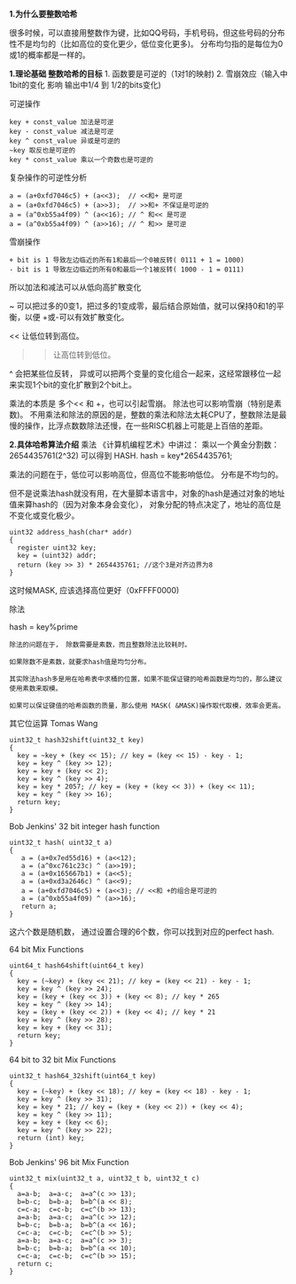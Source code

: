 
**1.为什么要整数哈希**

  很多时候，可以直接用整数作为键，比如QQ号码，手机号码，但这些号码的分布性不是均匀的（比如高位的变化更少，低位变化更多)。 
  分布均匀指的是每位为0或1的概率都是一样的。

**1.理论基础
整数哈希的目标**
    1. 函数要是可逆的（1对1的映射) 
    2. 雪崩效应（输入中1bit的变化 影响 输出中1/4 到 1/2的bits变化)

可逆操作

    key + const_value 加法是可逆 
    key - const_value 减法是可逆 
    key ^ const_value 异或是可逆的 
    ~key 取反也是可逆的 
    key * const_value 乘以一个奇数也是可逆的

复杂操作的可逆性分析

    a = (a+0xfd7046c5) + (a<<3);  // <<和+ 是可逆 
    a = (a+0xfd7046c5) + (a>>3);  // >>和+ 不保证是可逆的 
    a = (a^0xb55a4f09) ^ (a<<16); // ^ 和<< 是可逆 
    a = (a^0xb55a4f09) ^ (a>>16); // ^ 和>> 是可逆

 

雪崩操作

    + bit is 1 导致左边临近的所有1和最后一个0被反转( 0111 + 1 = 1000) 
    - bit is 1 导致左边临近的所有0和最后一个1被反转( 1000 - 1 = 0111) 

所以加法和减法可以从低向高扩散变化

~ 可以把过多的0变1，把过多的1变成零，最后结合原始值，就可以保持0和1的平衡，以便 +或-可以有效扩散变化。

<< 让低位转到高位。 
>> 让高位转到低位。

^ 会把某些位反转， 异或可以把两个变量的变化组合一起来，这经常跟移位一起来实现1个bit的变化扩散到2个bit上。 

乘法的本质是 多个<< 和 +，也可以引起雪崩。 除法也可以影响雪崩（特别是素数)。 
不用乘法和除法的原因的是，整数的乘法和除法太耗CPU了，整数除法是最慢的操作，比浮点数数除法还慢，在一些RISC机器上可能是上百倍的差距。

 

**2.具体哈希算法介绍**
乘法
《计算机编程艺术》中讲过： 乘以一个黄金分割数：2654435761(2^32) 可以得到 HASH. 
    hash = key*2654435761; 
 

乘法的问题在于，低位可以影响高位，但高位不能影响低位。 分布是不均匀的。

 

但不是说乘法hash就没有用，在大量脚本语言中，对象的hash是通过对象的地址值来算hash的（因为对象本身会变化）， 
对象分配的特点决定了，地址的高位是不变化或变化极少。

    uint32 address_hash(char* addr) 
    { 
      register uint32 key; 
      key = (uint32) addr; 
      return (key >> 3) * 2654435761; //这个3是对齐边界为8 
    }

这时候MASK, 应该选择高位更好（0xFFFF0000)

 

除法
  

   hash = key%prime


    除法的问题在于， 除数需要是素数，而且整数除法比较耗时。

    如果除数不是素数，就要求hash值是均匀分布。

    其实除法hash多是用在哈希表中求桶的位置，如果不能保证键的哈希函数是均匀的，那么建议使用素数来取模。 
      
    如果可以保证键值的哈希函数的质量，那么使用 MASK( &MASK)操作取代取模，效率会更高。

 

其它位运算
Tomas Wang

    uint32_t hash32shift(uint32_t key) 
    { 
      key = ~key + (key << 15); // key = (key << 15) - key - 1; 
      key = key ^ (key >> 12); 
      key = key + (key << 2); 
      key = key ^ (key >> 4); 
      key = key * 2057; // key = (key + (key << 3)) + (key << 11); 
      key = key ^ (key >> 16); 
      return key; 
    }

Bob Jenkins' 32 bit integer hash function

    uint32_t hash( uint32_t a) 
    { 
       a = (a+0x7ed55d16) + (a<<12); 
       a = (a^0xc761c23c) ^ (a>>19); 
       a = (a+0x165667b1) + (a<<5); 
       a = (a+0xd3a2646c) ^ (a<<9); 
       a = (a+0xfd7046c5) + (a<<3); // <<和 +的组合是可逆的 
       a = (a^0xb55a4f09) ^ (a>>16);  
       return a; 
    }

这六个数是随机数， 通过设置合理的6个数，你可以找到对应的perfect hash.

 

64 bit Mix Functions

    uint64_t hash64shift(uint64_t key) 
    { 
      key = (~key) + (key << 21); // key = (key << 21) - key - 1; 
      key = key ^ (key >> 24); 
      key = (key + (key << 3)) + (key << 8); // key * 265 
      key = key ^ (key >> 14); 
      key = (key + (key << 2)) + (key << 4); // key * 21 
      key = key ^ (key >> 28); 
      key = key + (key << 31); 
      return key; 
    }

64 bit to 32 bit Mix Functions

    uint32_t hash64_32shift(uint64_t key) 
    { 
      key = (~key) + (key << 18); // key = (key << 18) - key - 1; 
      key = key ^ (key >> 31); 
      key = key * 21; // key = (key + (key << 2)) + (key << 4); 
      key = key ^ (key >> 11); 
      key = key + (key << 6); 
      key = key ^ (key >> 22); 
      return (int) key; 
    }

Bob Jenkins' 96 bit Mix Function

    uint32_t mix(uint32_t a, uint32_t b, uint32_t c) 
    { 
      a=a-b;  a=a-c;  a=a^(c >> 13); 
      b=b-c;  b=b-a;  b=b^(a << 8); 
      c=c-a;  c=c-b;  c=c^(b >> 13); 
      a=a-b;  a=a-c;  a=a^(c >> 12); 
      b=b-c;  b=b-a;  b=b^(a << 16); 
      c=c-a;  c=c-b;  c=c^(b >> 5); 
      a=a-b;  a=a-c;  a=a^(c >> 3); 
      b=b-c;  b=b-a;  b=b^(a << 10); 
      c=c-a;  c=c-b;  c=c^(b >> 15); 
      return c; 
    }